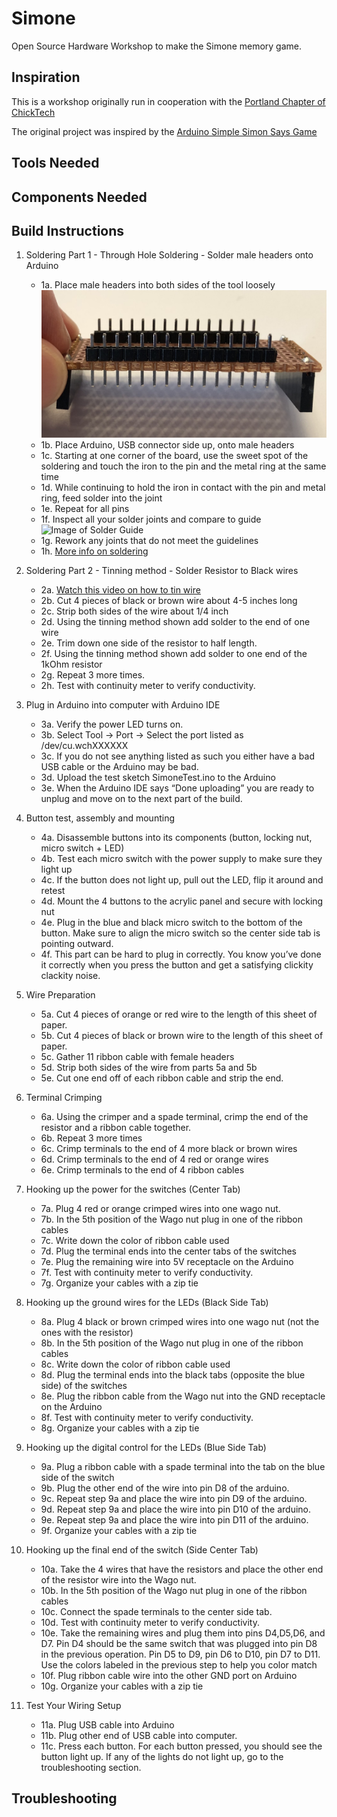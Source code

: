 # Simone
Open Source Hardware Workshop to make the Simone memory game.

## Inspiration
This is a workshop originally run in cooperation with the [Portland Chapter of ChickTech](https://portland.chicktech.org/)

The original project was inspired by the [Arduino Simple Simon Says Game](https://create.arduino.cc/projecthub/Metonymy/arduino-simple-simon-says-351b9e) 

## Tools Needed

## Components Needed

## Build Instructions
1. Soldering Part 1 - Through Hole Soldering - Solder male headers onto Arduino
    - 1a. Place male headers into both sides of the tool loosely
    ![Image of SolderTool](/images/SolderTool.png)
    - 1b. Place Arduino, USB connector side up, onto male headers
    - 1c. Starting at one corner of the board, use the sweet spot of the soldering and touch the iron to the pin and the metal ring at the same time
    - 1d. While continuing to hold the iron in contact with the pin and metal ring, feed solder into the joint
    - 1e. Repeat for all pins
    - 1f. Inspect all your solder joints and compare to guide ![Image of Solder Guide](https://cdn.sparkfun.com/r/600-600/assets/c/d/a/a/9/523b1189757b7fb36e8b456b.jpg) 
    - 1g. Rework any joints that do not meet the guidelines
    - 1h. [More info on soldering](https://learn.sparkfun.com/tutorials/how-to-solder-through-hole-soldering)

2. Soldering Part 2 - Tinning method - Solder Resistor to Black wires
    - 2a. [Watch this video on how to tin wire](https://youtu.be/8jUaf394WIk)
    - 2b. Cut 4 pieces of black or brown wire about 4-5 inches long
    - 2c. Strip both sides of the wire about 1/4 inch
    - 2d. Using the tinning method shown add solder to the end of one wire
    - 2e. Trim down one side of the resistor to half length.
    - 2f. Using the tinning method shown add solder to one end of the 1kOhm resistor
    - 2g. Repeat 3 more times.
    - 2h. Test with continuity meter to verify conductivity.

3. Plug in Arduino into computer with Arduino IDE
    - 3a. Verify the power LED turns on. 
    - 3b. Select Tool -> Port -> Select the port listed as /dev/cu.wchXXXXXX
    - 3c. If you do not see anything listed as such you either have a bad USB cable or the Arduino may be bad. 
    - 3d. Upload the test sketch SimoneTest.ino to the Arduino
    - 3e.  When the Arduino IDE says “Done uploading” you are ready to unplug and move on to the next part of the build.

4.  Button test, assembly and mounting
    - 4a. Disassemble buttons into its components (button, locking nut, micro switch + LED)
    - 4b. Test each micro switch with the power supply to make sure they light up
    - 4c. If the button does not light up, pull out the LED, flip it around and retest
    - 4d. Mount the 4 buttons to the acrylic panel and secure with locking nut  
    - 4e. Plug in the blue and black micro switch to the bottom of the button. Make sure to align the micro switch so the center side tab is pointing outward.
    - 4f. This part can be hard to plug in correctly. You know you’ve done it correctly when you press the button and get a satisfying clickity clackity noise.

5. Wire Preparation
    - 5a. Cut 4 pieces of orange or red wire to the length of this sheet of paper. 
    - 5b. Cut 4 pieces of black or brown wire to the length of this sheet of paper. 
    - 5c. Gather 11 ribbon cable with female headers
    - 5d. Strip both sides of the wire from parts 5a and 5b
    - 5e. Cut one end off of each ribbon cable and strip the end.

6. Terminal Crimping
    - 6a.  Using the crimper and a spade terminal, crimp the end of the resistor and a ribbon cable together.
    - 6b. Repeat 3 more times
    - 6c. Crimp terminals to the end of 4 more black or brown wires
    - 6d.  Crimp terminals to the end of 4 red or orange wires
    - 6e. Crimp terminals to the end of 4 ribbon cables
    
7. Hooking up the power for the switches (Center Tab) 
    - 7a. Plug 4 red or orange crimped wires into one wago nut.
    - 7b. In the 5th position of the Wago nut plug in one of the ribbon cables 
    - 7c. Write down the color of ribbon cable used
    - 7d. Plug the terminal ends into the center tabs of the switches
    - 7e. Plug the remaining wire into 5V receptacle on the Arduino
    - 7f. Test with continuity meter to verify conductivity.
    - 7g. Organize your cables with a zip tie

8. Hooking up the ground wires for the LEDs (Black Side Tab)
    - 8a. Plug 4 black or brown crimped wires into one wago nut (not the ones with the resistor)
    - 8b. In the 5th position of the Wago nut plug in one of the ribbon cables 
    - 8c. Write down the color of ribbon cable used
    - 8d. Plug the terminal ends into the black tabs (opposite the blue side) of the switches
    - 8e. Plug the ribbon cable from the Wago nut into the GND receptacle on the Arduino
    - 8f. Test with continuity meter to verify conductivity.
    - 8g. Organize your cables with a zip tie

9. Hooking up the digital control for the LEDs (Blue Side Tab)
    - 9a. Plug a ribbon cable with a  spade terminal into the tab on the blue side of the switch
    - 9b. Plug the other end of the wire into pin D8 of the arduino.
    - 9c. Repeat step 9a and place the wire into pin D9 of the arduino.
    - 9d. Repeat step 9a and place the wire into pin D10 of the arduino.
    - 9e. Repeat step 9a and place the wire into pin D11 of the arduino.
    - 9f. Organize your cables with a zip tie

10. Hooking up the final end of the switch (Side Center Tab)
    - 10a. Take the 4 wires that have the resistors and place the other end of the resistor wire into the Wago nut.
    - 10b. In the 5th position of the Wago nut plug in one of the ribbon cables 
    - 10c. Connect the spade terminals to the center side tab.
    - 10d. Test with continuity meter to verify conductivity.
    - 10e. Take the remaining wires and plug them into pins D4,D5,D6, and D7. Pin D4 should be the same switch that was plugged into pin D8 in the previous operation. Pin D5 to D9, pin D6 to D10, pin D7 to D11. Use the colors labeled in the previous step to help you color match
    - 10f. Plug ribbon cable wire into the other GND port on Arduino
    - 10g. Organize your cables with a zip tie

11. Test Your Wiring Setup
    - 11a.  Plug USB cable into Arduino
    - 11b.  Plug other end of USB cable into computer.
    - 11c. Press each button. For each button pressed, you should see the button light up. If any of the lights do not light up, go to the troubleshooting section.

## Troubleshooting
